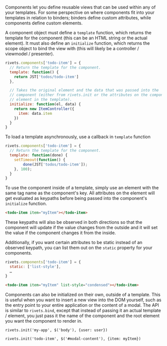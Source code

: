 Components let you define reusable views that can be used within any of your templates. For some perspective on where components fit into your templates in relation to binders; binders define custom attributes, while components define custom elements.

A component object must define a `template` function, which returns the template for the component (this can be an HTML string or the actual element). It must also define an `initialize` function, which returns the scope object to bind the view with (this will likely be a controller / viewmodel / presenter).

```javascript
rivets.components['todo-item'] = {
  // Return the template for the component.
  template: function() {
    return JST['todos/todo-item']
  },

  // Takes the original element and the data that was passed into the
  // component (either from rivets.init or the attributes on the component
  // element in the template).
  initialize: function(el, data) {
    return new ItemController({
      item: data.item
    })
  }
}
```

To load a template asynchronously, use a callback in `template` function
```javascript
rivets.components['todo-item'] = {
  // Return the template for the component.
  template: function(done) {
    setTimeout(function() {
        done(JST['todos/todo-item']);
    }, 100);
  }
}
```

To use the component inside of a template, simply use an element with the same tag name as the component's key. All attributes on the element will get evaluated as keypaths before being passed into the component's `initialize` function.

```html
<todo-item item="myItem"></todo-item>
```

These keypaths will also be observed in both directions so that the component will update if the value changes from the outside and it will set the value if the component changes it from the inside.

Additionally, if you want certain attributes to be static instead of an observed keypath, you can list them out on the `static` property for your components.

```javascript
rivets.components['todo-item'] = {
  static: ['list-style'],
  …
}
```

```html
<todo-item item="myItem" list-style="condensed"></todo-item>
```

Components can also be initialized on their own, outside of a template. This is useful when you want to insert a new view into the DOM yourself, such as the entry point to your entire application or the content of a modal. The API is similar to `rivets.bind`, except that instead of passing it an actual template / element, you just pass it the name of the component and the root element you want the component to render in.

```
rivets.init('my-app', $('body'), {user: user})
```

```
rivets.init('todo-item', $('#modal-content'), {item: myItem})
```
